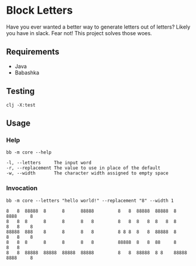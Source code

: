 # Block Letters

Have you ever wanted a better way to generate letters out of letters? Likely you have in slack. Fear
not! This project solves those woes.

## Requirements

* Java
* Babashka

## Testing

```shell
clj -X:test
```

## Usage

### Help

```shell
bb -m core --help
```

```text
-l, --letters     The input word
-r, --replacement The value to use in place of the default
-w, --width       The character width assigned to empty space
```

### Invocation

```shell
bb -m core --letters "hello world!" --replacement "8" --width 1
```

```text
8   8  88888  8      8      88888         8   8  88888  88888  8      8888     8    
8   8  8      8      8      8   8         8   8  8   8  8   8  8      8   8    8    
88888  888    8      8      8   8         8 8 8  8   8  88888  8      8   8    8    
8   8  8      8      8      8   8         88888  8   8  88     8      8   8         
8   8  88888  88888  88888  88888         8   8  88888  8 8    88888  8888     8  
```

